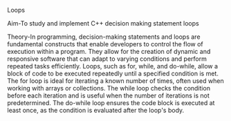 Loops


Aim-To study and implement C++ decision making statement loops

Theory-In programming, decision-making statements and loops are fundamental constructs that enable developers to control the flow of execution within a program. They allow for the creation of dynamic and responsive software that can adapt to varying conditions and perform repeated tasks efficiently. Loops, such as for, while, and do-while, allow a block of code to be executed repeatedly until a specified condition is met. The for loop is ideal for iterating a known number of times, often used when working with arrays or collections. The while loop checks the condition before each iteration and is useful when the number of iterations is not predetermined. The do-while loop ensures the code block is executed at least once, as the condition is evaluated after the loop's body.
